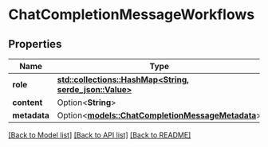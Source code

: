 # ChatCompletionMessageWorkflows

## Properties

Name | Type | Description | Notes
------------ | ------------- | ------------- | -------------
**role** | [**std::collections::HashMap<String, serde_json::Value>**](serde_json::Value.md) |  | 
**content** | Option<**String**> |  | [optional]
**metadata** | Option<[**models::ChatCompletionMessageMetadata**](ChatCompletionMessageMetadata.md)> |  | [optional]

[[Back to Model list]](../README.md#documentation-for-models) [[Back to API list]](../README.md#documentation-for-api-endpoints) [[Back to README]](../README.md)


